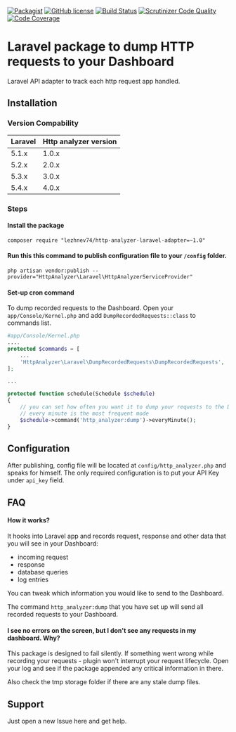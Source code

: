 [![Packagist](https://img.shields.io/packagist/dt/lezhnev74/http-analyzer-laravel-adapter.svg)]()
[![GitHub license](https://img.shields.io/badge/license-MIT-blue.svg)](https://raw.githubusercontent.com/lezhnev74/http-analyzer-laravel-adapter/master/LICENSE)
[![Build Status](https://travis-ci.org/lezhnev74/http-analyzer-laravel-adapter.svg?branch=master)](https://travis-ci.org/lezhnev74/http-analyzer-laravel-adapter)
[![Scrutinizer Code Quality](https://scrutinizer-ci.com/g/lezhnev74/http-analyzer-laravel-adapter/badges/quality-score.png?b=master)](https://scrutinizer-ci.com/g/lezhnev74/http-analyzer-laravel-adapter/?branch=master)
[![Code Coverage](https://scrutinizer-ci.com/g/lezhnev74/http-analyzer-laravel-adapter/badges/coverage.png?b=master)](https://scrutinizer-ci.com/g/lezhnev74/http-analyzer-laravel-adapter/?branch=master)

# Laravel package to dump HTTP requests to your Dashboard
Laravel API adapter to track each http request app handled.

## Installation

### Version Compability
 Laravel  | Http analyzer version
:---------|:----------
 5.1.x    | 1.0.x
 5.2.x    | 2.0.x
 5.3.x    | 3.0.x
 5.4.x    | 4.0.x

### Steps
#### Install the package

```
composer require "lezhnev74/http-analyzer-laravel-adapter=~1.0"
```

#### Run this this command to publish configuration file to your `/config` folder.

```
php artisan vendor:publish --provider="HttpAnalyzer\Laravel\HttpAnalyzerServiceProvider"
```

#### Set-up cron command 
To dump recorded requests to the Dashboard. Open your `app/Console/Kernel.php` and add `DumpRecordedRequests::class` to commands list.

```php
#app/Console/Kernel.php
....
protected $commands = [
    ...
    'HttpAnalyzer\Laravel\DumpRecordedRequests\DumpRecordedRequests',
];

...

protected function schedule(Schedule $schedule)
{
    // you can set how often you want it to dump your requests to the Dashboard
    // every minute is the most frequent mode
    $schedule->command('http_analyzer:dump')->everyMinute();
}
```

## Configuration
After publishing, config file will be located at `config/http_analyzer.php` and speaks for himself.
The only required configuration is to put your API Key under `api_key` field.


## FAQ
#### How it works?
It hooks into Laravel app and records request, response and other data that you will see in your Dashboard:
* incoming request
* response
* database queries
* log entries

You can tweak which information you would like to send to the Dashboard.

The command `http_analyzer:dump` that you have set up will send all recorded requests to your Dashboard. 


#### I see no errors on the screen, but I don't see any requests in my dashboard. Why?
 
This package is designed to fail silently. If something went wrong while recording your requests - plugin won't interrupt your request lifecycle. Open your log and see if the package appended any critical information in there. 

Also check the tmp storage folder if there are any stale dump files.
 

## Support
Just open a new Issue here and get help.